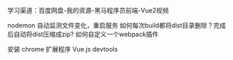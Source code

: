 学习渠道：百度网盘-我的资源-黑马程序员前端-Vue2视频

nodemon 自动监测文件变化，重启服务
如何每次build都将dist目录删除？完成后自动将dist压缩成zip?
如何自定义一个webpack插件

安装 chrome 扩展程序 Vue.js devtools
